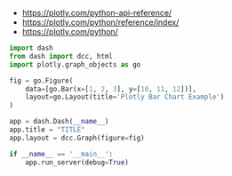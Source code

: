 
- https://plotly.com/python-api-reference/
- https://plotly.com/python/reference/index/
- https://plotly.com/python/


```python
import dash
from dash import dcc, html
import plotly.graph_objects as go

fig = go.Figure(
    data=[go.Bar(x=[1, 2, 3], y=[10, 11, 12])],
    layout=go.Layout(title='Plotly Bar Chart Example')
)

app = dash.Dash(__name__)
app.title = "TITLE"
app.layout = dcc.Graph(figure=fig)

if __name__ == '__main__':
    app.run_server(debug=True)
```
